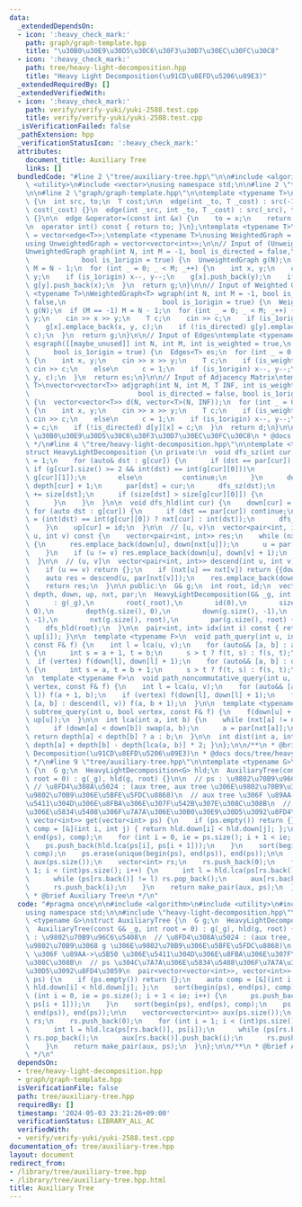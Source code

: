 ```yaml
---
data:
  _extendedDependsOn:
  - icon: ':heavy_check_mark:'
    path: graph/graph-template.hpp
    title: "\u30B0\u30E9\u30D5\u30C6\u30F3\u30D7\u30EC\u30FC\u30C8"
  - icon: ':heavy_check_mark:'
    path: tree/heavy-light-decomposition.hpp
    title: "Heavy Light Decomposition(\u91CD\u8EFD\u5206\u89E3)"
  _extendedRequiredBy: []
  _extendedVerifiedWith:
  - icon: ':heavy_check_mark:'
    path: verify/verify-yuki/yuki-2588.test.cpp
    title: verify/verify-yuki/yuki-2588.test.cpp
  _isVerificationFailed: false
  _pathExtension: hpp
  _verificationStatusIcon: ':heavy_check_mark:'
  attributes:
    document_title: Auxiliary Tree
    links: []
  bundledCode: "#line 2 \"tree/auxiliary-tree.hpp\"\n\n#include <algorithm>\n#include\
    \ <utility>\n#include <vector>\nusing namespace std;\n\n#line 2 \"tree/heavy-light-decomposition.hpp\"\
    \n\n#line 2 \"graph/graph-template.hpp\"\n\ntemplate <typename T>\nstruct edge\
    \ {\n  int src, to;\n  T cost;\n\n  edge(int _to, T _cost) : src(-1), to(_to),\
    \ cost(_cost) {}\n  edge(int _src, int _to, T _cost) : src(_src), to(_to), cost(_cost)\
    \ {}\n\n  edge &operator=(const int &x) {\n    to = x;\n    return *this;\n  }\n\
    \n  operator int() const { return to; }\n};\ntemplate <typename T>\nusing Edges\
    \ = vector<edge<T>>;\ntemplate <typename T>\nusing WeightedGraph = vector<Edges<T>>;\n\
    using UnweightedGraph = vector<vector<int>>;\n\n// Input of (Unweighted) Graph\n\
    UnweightedGraph graph(int N, int M = -1, bool is_directed = false,\n         \
    \             bool is_1origin = true) {\n  UnweightedGraph g(N);\n  if (M == -1)\
    \ M = N - 1;\n  for (int _ = 0; _ < M; _++) {\n    int x, y;\n    cin >> x >>\
    \ y;\n    if (is_1origin) x--, y--;\n    g[x].push_back(y);\n    if (!is_directed)\
    \ g[y].push_back(x);\n  }\n  return g;\n}\n\n// Input of Weighted Graph\ntemplate\
    \ <typename T>\nWeightedGraph<T> wgraph(int N, int M = -1, bool is_directed =\
    \ false,\n                        bool is_1origin = true) {\n  WeightedGraph<T>\
    \ g(N);\n  if (M == -1) M = N - 1;\n  for (int _ = 0; _ < M; _++) {\n    int x,\
    \ y;\n    cin >> x >> y;\n    T c;\n    cin >> c;\n    if (is_1origin) x--, y--;\n\
    \    g[x].emplace_back(x, y, c);\n    if (!is_directed) g[y].emplace_back(y, x,\
    \ c);\n  }\n  return g;\n}\n\n// Input of Edges\ntemplate <typename T>\nEdges<T>\
    \ esgraph([[maybe_unused]] int N, int M, int is_weighted = true,\n           \
    \      bool is_1origin = true) {\n  Edges<T> es;\n  for (int _ = 0; _ < M; _++)\
    \ {\n    int x, y;\n    cin >> x >> y;\n    T c;\n    if (is_weighted)\n     \
    \ cin >> c;\n    else\n      c = 1;\n    if (is_1origin) x--, y--;\n    es.emplace_back(x,\
    \ y, c);\n  }\n  return es;\n}\n\n// Input of Adjacency Matrix\ntemplate <typename\
    \ T>\nvector<vector<T>> adjgraph(int N, int M, T INF, int is_weighted = true,\n\
    \                           bool is_directed = false, bool is_1origin = true)\
    \ {\n  vector<vector<T>> d(N, vector<T>(N, INF));\n  for (int _ = 0; _ < M; _++)\
    \ {\n    int x, y;\n    cin >> x >> y;\n    T c;\n    if (is_weighted)\n     \
    \ cin >> c;\n    else\n      c = 1;\n    if (is_1origin) x--, y--;\n    d[x][y]\
    \ = c;\n    if (!is_directed) d[y][x] = c;\n  }\n  return d;\n}\n\n/**\n * @brief\
    \ \u30B0\u30E9\u30D5\u30C6\u30F3\u30D7\u30EC\u30FC\u30C8\n * @docs docs/graph/graph-template.md\n\
    \ */\n#line 4 \"tree/heavy-light-decomposition.hpp\"\n\ntemplate <typename G>\n\
    struct HeavyLightDecomposition {\n private:\n  void dfs_sz(int cur) {\n    size[cur]\
    \ = 1;\n    for (auto& dst : g[cur]) {\n      if (dst == par[cur]) {\n       \
    \ if (g[cur].size() >= 2 && int(dst) == int(g[cur][0]))\n          swap(g[cur][0],\
    \ g[cur][1]);\n        else\n          continue;\n      }\n      depth[dst] =\
    \ depth[cur] + 1;\n      par[dst] = cur;\n      dfs_sz(dst);\n      size[cur]\
    \ += size[dst];\n      if (size[dst] > size[g[cur][0]]) {\n        swap(dst, g[cur][0]);\n\
    \      }\n    }\n  }\n\n  void dfs_hld(int cur) {\n    down[cur] = id++;\n   \
    \ for (auto dst : g[cur]) {\n      if (dst == par[cur]) continue;\n      nxt[dst]\
    \ = (int(dst) == int(g[cur][0]) ? nxt[cur] : int(dst));\n      dfs_hld(dst);\n\
    \    }\n    up[cur] = id;\n  }\n\n  // [u, v)\n  vector<pair<int, int>> ascend(int\
    \ u, int v) const {\n    vector<pair<int, int>> res;\n    while (nxt[u] != nxt[v])\
    \ {\n      res.emplace_back(down[u], down[nxt[u]]);\n      u = par[nxt[u]];\n\
    \    }\n    if (u != v) res.emplace_back(down[u], down[v] + 1);\n    return res;\n\
    \  }\n\n  // (u, v]\n  vector<pair<int, int>> descend(int u, int v) const {\n\
    \    if (u == v) return {};\n    if (nxt[u] == nxt[v]) return {{down[u] + 1, down[v]}};\n\
    \    auto res = descend(u, par[nxt[v]]);\n    res.emplace_back(down[nxt[v]], down[v]);\n\
    \    return res;\n  }\n\n public:\n  G& g;\n  int root, id;\n  vector<int> size,\
    \ depth, down, up, nxt, par;\n  HeavyLightDecomposition(G& _g, int _root = 0)\n\
    \      : g(_g),\n        root(_root),\n        id(0),\n        size(g.size(),\
    \ 0),\n        depth(g.size(), 0),\n        down(g.size(), -1),\n        up(g.size(),\
    \ -1),\n        nxt(g.size(), root),\n        par(g.size(), root) {\n    dfs_sz(root);\n\
    \    dfs_hld(root);\n  }\n\n  pair<int, int> idx(int i) const { return make_pair(down[i],\
    \ up[i]); }\n\n  template <typename F>\n  void path_query(int u, int v, bool vertex,\
    \ const F& f) {\n    int l = lca(u, v);\n    for (auto&& [a, b] : ascend(u, l))\
    \ {\n      int s = a + 1, t = b;\n      s > t ? f(t, s) : f(s, t);\n    }\n  \
    \  if (vertex) f(down[l], down[l] + 1);\n    for (auto&& [a, b] : descend(l, v))\
    \ {\n      int s = a, t = b + 1;\n      s > t ? f(t, s) : f(s, t);\n    }\n  }\n\
    \n  template <typename F>\n  void path_noncommutative_query(int u, int v, bool\
    \ vertex, const F& f) {\n    int l = lca(u, v);\n    for (auto&& [a, b] : ascend(u,\
    \ l)) f(a + 1, b);\n    if (vertex) f(down[l], down[l] + 1);\n    for (auto&&\
    \ [a, b] : descend(l, v)) f(a, b + 1);\n  }\n\n  template <typename F>\n  void\
    \ subtree_query(int u, bool vertex, const F& f) {\n    f(down[u] + int(!vertex),\
    \ up[u]);\n  }\n\n  int lca(int a, int b) {\n    while (nxt[a] != nxt[b]) {\n\
    \      if (down[a] < down[b]) swap(a, b);\n      a = par[nxt[a]];\n    }\n   \
    \ return depth[a] < depth[b] ? a : b;\n  }\n\n  int dist(int a, int b) { return\
    \ depth[a] + depth[b] - depth[lca(a, b)] * 2; }\n};\n\n/**\n * @brief Heavy Light\
    \ Decomposition(\u91CD\u8EFD\u5206\u89E3)\n * @docs docs/tree/heavy-light-decomposition.md\n\
    \ */\n#line 9 \"tree/auxiliary-tree.hpp\"\n\ntemplate <typename G>\nstruct AuxiliaryTree\
    \ {\n  G g;\n  HeavyLightDecomposition<G> hld;\n  AuxiliaryTree(const G& _g, int\
    \ root = 0) : g(_g), hld(g, root) {}\n\n  // ps : \u9802\u70B9\u96C6\u5408\n \
    \ // \u8FD4\u308A\u5024 : (aux tree, aux tree \u306E\u9802\u70B9\u3068 g \u306E\
    \u9802\u70B9\u306E\u5BFE\u5FDC\u8868)\n  // aux tree \u306F \u89AA->\u5B50 \u306E\
    \u5411\u304D\u306E\u8FBA\u306E\u307F\u542B\u307E\u308C\u308B\n  // ps \u304C\u7A7A\
    \u306E\u5834\u5408\u306F\u7A7A\u306E\u30B0\u30E9\u30D5\u3092\u8FD4\u3059\n  pair<vector<vector<int>>,\
    \ vector<int>> get(vector<int> ps) {\n    if (ps.empty()) return {};\n    auto\
    \ comp = [&](int i, int j) { return hld.down[i] < hld.down[j]; };\n    sort(begin(ps),\
    \ end(ps), comp);\n    for (int i = 0, ie = ps.size(); i + 1 < ie; i++) {\n  \
    \    ps.push_back(hld.lca(ps[i], ps[i + 1]));\n    }\n    sort(begin(ps), end(ps),\
    \ comp);\n    ps.erase(unique(begin(ps), end(ps)), end(ps));\n\n    vector<vector<int>>\
    \ aux(ps.size());\n    vector<int> rs;\n    rs.push_back(0);\n    for (int i =\
    \ 1; i < (int)ps.size(); i++) {\n      int l = hld.lca(ps[rs.back()], ps[i]);\n\
    \      while (ps[rs.back()] != l) rs.pop_back();\n      aux[rs.back()].push_back(i);\n\
    \      rs.push_back(i);\n    }\n    return make_pair(aux, ps);\n  }\n};\n\n/**\n\
    \ * @brief Auxiliary Tree\n */\n"
  code: "#pragma once\n\n#include <algorithm>\n#include <utility>\n#include <vector>\n\
    using namespace std;\n\n#include \"heavy-light-decomposition.hpp\"\n\ntemplate\
    \ <typename G>\nstruct AuxiliaryTree {\n  G g;\n  HeavyLightDecomposition<G> hld;\n\
    \  AuxiliaryTree(const G& _g, int root = 0) : g(_g), hld(g, root) {}\n\n  // ps\
    \ : \u9802\u70B9\u96C6\u5408\n  // \u8FD4\u308A\u5024 : (aux tree, aux tree \u306E\
    \u9802\u70B9\u3068 g \u306E\u9802\u70B9\u306E\u5BFE\u5FDC\u8868)\n  // aux tree\
    \ \u306F \u89AA->\u5B50 \u306E\u5411\u304D\u306E\u8FBA\u306E\u307F\u542B\u307E\
    \u308C\u308B\n  // ps \u304C\u7A7A\u306E\u5834\u5408\u306F\u7A7A\u306E\u30B0\u30E9\
    \u30D5\u3092\u8FD4\u3059\n  pair<vector<vector<int>>, vector<int>> get(vector<int>\
    \ ps) {\n    if (ps.empty()) return {};\n    auto comp = [&](int i, int j) { return\
    \ hld.down[i] < hld.down[j]; };\n    sort(begin(ps), end(ps), comp);\n    for\
    \ (int i = 0, ie = ps.size(); i + 1 < ie; i++) {\n      ps.push_back(hld.lca(ps[i],\
    \ ps[i + 1]));\n    }\n    sort(begin(ps), end(ps), comp);\n    ps.erase(unique(begin(ps),\
    \ end(ps)), end(ps));\n\n    vector<vector<int>> aux(ps.size());\n    vector<int>\
    \ rs;\n    rs.push_back(0);\n    for (int i = 1; i < (int)ps.size(); i++) {\n\
    \      int l = hld.lca(ps[rs.back()], ps[i]);\n      while (ps[rs.back()] != l)\
    \ rs.pop_back();\n      aux[rs.back()].push_back(i);\n      rs.push_back(i);\n\
    \    }\n    return make_pair(aux, ps);\n  }\n};\n\n/**\n * @brief Auxiliary Tree\n\
    \ */\n"
  dependsOn:
  - tree/heavy-light-decomposition.hpp
  - graph/graph-template.hpp
  isVerificationFile: false
  path: tree/auxiliary-tree.hpp
  requiredBy: []
  timestamp: '2024-05-03 23:21:26+09:00'
  verificationStatus: LIBRARY_ALL_AC
  verifiedWith:
  - verify/verify-yuki/yuki-2588.test.cpp
documentation_of: tree/auxiliary-tree.hpp
layout: document
redirect_from:
- /library/tree/auxiliary-tree.hpp
- /library/tree/auxiliary-tree.hpp.html
title: Auxiliary Tree
---
```

